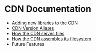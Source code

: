 # CDN Documentation

* [Adding new libraries to the CDN](adding-libraries.md)
* [CDN Version Aliases](aliases.md)
* [How the CDN serves files](serving-files.md)
* [How the CDN assembles its filesystem](assembling-files.md)
* Future Features
